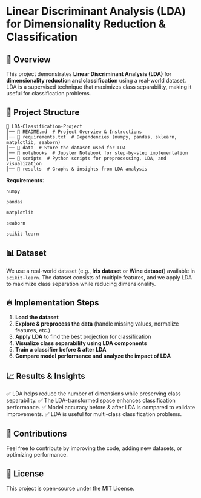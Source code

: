 # Linear Discriminant Analysis (LDA) for Dimensionality Reduction & Classification

## 📌 Overview
This project demonstrates **Linear Discriminant Analysis (LDA)** for **dimensionality reduction and classification** using a real-world dataset. LDA is a supervised technique that maximizes class separability, making it useful for classification problems.

## 💒 Project Structure
```
💒 LDA-Classification-Project
│── 🐝 README.md  # Project Overview & Instructions
│── 🐝 requirements.txt  # Dependencies (numpy, pandas, sklearn, matplotlib, seaborn)
│── 🐝 data  # Store the dataset used for LDA
│── 🐝 notebooks  # Jupyter Notebook for step-by-step implementation
│── 🐝 scripts  # Python scripts for preprocessing, LDA, and visualization
│── 🐝 results  # Graphs & insights from LDA analysis
```


**Requirements:**
```
numpy

pandas

matplotlib

seaborn

scikit-learn
```

## 📊 Dataset
We use a real-world dataset (e.g., **Iris dataset** or **Wine dataset**) available in `scikit-learn`. The dataset consists of multiple features, and we apply LDA to maximize class separation while reducing dimensionality.

## 🔥 Implementation Steps
1. **Load the dataset**
2. **Explore & preprocess the data** (handle missing values, normalize features, etc.)
3. **Apply LDA** to find the best projection for classification
4. **Visualize class separability using LDA components**
5. **Train a classifier before & after LDA**
6. **Compare model performance and analyze the impact of LDA**

## 📈 Results & Insights
✅ LDA helps reduce the number of dimensions while preserving class separability.
✅ The LDA-transformed space enhances classification performance.
✅ Model accuracy before & after LDA is compared to validate improvements.
✅ LDA is useful for multi-class classification problems.

## 🤝 Contributions
Feel free to contribute by improving the code, adding new datasets, or optimizing performance.

## 🐝 License
This project is open-source under the MIT License.

